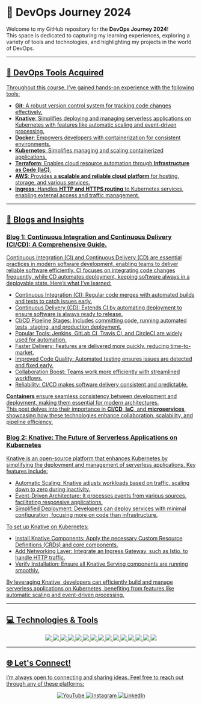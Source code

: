 # 🚀 **DevOps Journey 2024**

Welcome to my GitHub repository for the **DevOps Journey 2024**!  
This space is dedicated to capturing my learning experiences, exploring a variety of tools and technologies, and highlighting my projects in the world of DevOps.  

<p>
  <a href="https://muneelhaider.github.io/" target="_blank">
</p>

---

## 📌 **DevOps Tools Acquired**  

Throughout this course, I’ve gained hands-on experience with the following tools:  

- **Git**: A robust version control system for tracking code changes effectively.  
- **Knative**: Simplifies deploying and managing serverless applications on Kubernetes with features like automatic scaling and event-driven processing.  
- **Docker**: Empowers developers with containerization for consistent environments.  
- **Kubernetes**: Simplifies managing and scaling containerized applications.  
- **Terraform**: Enables cloud resource automation through **Infrastructure as Code (IaC)**.  
- **AWS**: Provides a **scalable and reliable cloud platform** for hosting, storage, and various services.  
- **Ingress**: Handles **HTTP and HTTPS routing** to Kubernetes services, enabling external access and traffic management.  

---

## 📝 **Blogs and Insights**  

### **Blog 1: Continuous Integration and Continuous Delivery (CI/CD): A Comprehensive Guide.**  
Continuous Integration (CI) and Continuous Delivery (CD) are essential practices in modern software development, enabling teams to deliver reliable software efficiently. CI focuses on integrating code changes frequently, while CD automates deployment, keeping software always in a deployable state. Here’s what I’ve learned:

- Continuous Integration (CI): Regular code merges with automated builds and tests to catch issues early.
- Continuous Delivery (CD): Extends CI by automating deployment to ensure software is always ready to release.
- CI/CD Pipeline Stages: Includes committing code, running automated tests, staging, and production deployment.
- Popular Tools: Jenkins, GitLab CI, Travis CI, and CircleCI are widely used for automation.
- Faster Delivery: Features are delivered more quickly, reducing time-to-market.
- Improved Code Quality: Automated testing ensures issues are detected and fixed early.
- Collaboration Boost: Teams work more efficiently with streamlined workflows.
- Reliability: CI/CD makes software delivery consistent and predictable.


**Containers** ensure seamless consistency between development and deployment, making them essential for modern architectures.  
This post delves into their importance in **CI/CD**, **IaC**, and **microservices**, showcasing how these technologies enhance collaboration, scalability, and pipeline efficiency.  

### **Blog 2: Knative: The Future of Serverless Applications on Kubernetes**  
Knative is an open-source platform that enhances Kubernetes by simplifying the deployment and management of serverless applications. Key features include:

- Automatic Scaling: Knative adjusts workloads based on traffic, scaling down to zero during inactivity.
- Event-Driven Architecture: It processes events from various sources, facilitating responsive applications.
- Simplified Deployment: Developers can deploy services with minimal configuration, focusing more on code than infrastructure.

To set up Knative on Kubernetes:

- Install Knative Components: Apply the necessary Custom Resource Definitions (CRDs) and core components.
- Add Networking Layer: Integrate an Ingress Gateway, such as Istio, to handle HTTP traffic.
- Verify Installation: Ensure all Knative Serving components are running smoothly.

By leveraging Knative, developers can efficiently build and manage serverless applications on Kubernetes, benefiting from features like automatic scaling and event-driven processing.

---

## 💻 **Technologies & Tools**

<p align="center">
  <img src="https://img.shields.io/badge/C++-00599C?style=flat-square&logo=cplusplus&logoColor=white" />
  <img src="https://img.shields.io/badge/C%23-239120?style=flat-square&logo=csharp&logoColor=white" />
  <img src="https://img.shields.io/badge/Python-3776AB?style=flat-square&logo=python&logoColor=white" />
  <img src="https://img.shields.io/badge/HTML5-E34F26?style=flat-square&logo=html5&logoColor=white" />
  <img src="https://img.shields.io/badge/CSS3-1572B6?style=flat-square&logo=css3&logoColor=white" />
  <img src="https://img.shields.io/badge/SQL-4479A1?style=flat-square&logo=microsoftsqlserver&logoColor=white" />
  <img src="https://img.shields.io/badge/Git-F05032?style=flat-square&logo=git&logoColor=white" />
  <img src="https://img.shields.io/badge/Jenkins-D24939?style=flat-square&logo=jenkins&logoColor=white" />
  <img src="https://img.shields.io/badge/Docker-2496ED?style=flat-square&logo=docker&logoColor=white" />
  <img src="https://img.shields.io/badge/Kubernetes-326CE5?style=flat-square&logo=kubernetes&logoColor=white" />
  <img src="https://img.shields.io/badge/Terraform-623CE4?style=flat-square&logo=terraform&logoColor=white" />
  <img src="https://img.shields.io/badge/GitLab-FC6D26?style=flat-square&logo=gitlab&logoColor=white" />
  <img src="https://img.shields.io/badge/MySQL-4479A1?style=flat-square&logo=mysql&logoColor=white" />
  <img src="https://img.shields.io/badge/MongoDB-47A248?style=flat-square&logo=mongodb&logoColor=white" />
  <img src="https://img.shields.io/badge/Linux-FCC624?style=flat-square&logo=linux&logoColor=black" />
</p>

---

## 🌐 **Let's Connect!**  
I’m always open to connecting and sharing ideas. Feel free to reach out through any of these platforms:  

<p align="center">
  <a href="https://www.youtube.com/@muneelhaider4315" target="_blank">
    <img src="https://img.shields.io/badge/YouTube-FF0000?style=for-the-badge&logo=youtube&logoColor=white" alt="YouTube">
  </a>
  <a href="https://www.instagram.com/muneelhaider" target="_blank">
    <img src="https://img.shields.io/badge/Instagram-E4405F?style=for-the-badge&logo=instagram&logoColor=white" alt="Instagram">
  </a>
  <a href="https://www.linkedin.com/in/muneel-haider/" target="_blank">
    <img src="https://img.shields.io/badge/LinkedIn-0A66C2?style=for-the-badge&logo=linkedin&logoColor=white" alt="LinkedIn">
  </a>
</p>